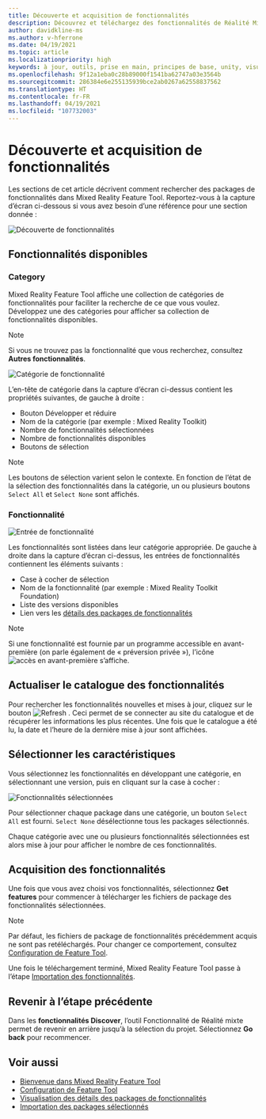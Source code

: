 ```yaml
---
title: Découverte et acquisition de fonctionnalités
description: Découvrez et téléchargez des fonctionnalités de Réalité Mixte.
author: davidkline-ms
ms.author: v-hferrone
ms.date: 04/19/2021
ms.topic: article
ms.localizationpriority: high
keywords: à jour, outils, prise en main, principes de base, unity, visual studio, toolkit, casque de réalité mixte, casque windows mixed reality, casque de réalité virtuelle, installation, Windows, HoloLens, émulateur, unreal, openxr
ms.openlocfilehash: 9f12a1eba0c28b89000f1541ba62747a03e3564b
ms.sourcegitcommit: 286384e6e255135939bce2ab0267a62558837562
ms.translationtype: HT
ms.contentlocale: fr-FR
ms.lasthandoff: 04/19/2021
ms.locfileid: "107732003"
---
```

# <a name="discovering-and-acquiring-features"></a>Découverte et acquisition de fonctionnalités

Les sections de cet article décrivent comment rechercher des packages de fonctionnalités dans Mixed Reality Feature Tool. Reportez-vous à la capture d’écran ci-dessous si vous avez besoin d’une référence pour une section donnée :

![Découverte de fonctionnalités](images/FeatureToolDiscovery.png)

## <a name="available-features"></a>Fonctionnalités disponibles

### <a name="category"></a>Category

Mixed Reality Feature Tool affiche une collection de catégories de fonctionnalités pour faciliter la recherche de ce que vous voulez. Développez une des catégories pour afficher sa collection de fonctionnalités disponibles.

> [!NOTE]
> Si vous ne trouvez pas la fonctionnalité que vous recherchez, consultez **Autres fonctionnalités**.

![Catégorie de fonctionnalité](images/FeatureCategory.png)

L’en-tête de catégorie dans la capture d’écran ci-dessus contient les propriétés suivantes, de gauche à droite :

- Bouton Développer et réduire
- Nom de la catégorie (par exemple : Mixed Reality Toolkit)
- Nombre de fonctionnalités sélectionnées
- Nombre de fonctionnalités disponibles
- Boutons de sélection

> [!NOTE]
> Les boutons de sélection varient selon le contexte. En fonction de l’état de la sélection des fonctionnalités dans la catégorie, un ou plusieurs boutons `Select All` et `Select None` sont affichés.

### <a name="feature"></a>Fonctionnalité

![Entrée de fonctionnalité](images/FeatureEntry.png)

Les fonctionnalités sont listées dans leur catégorie appropriée. De gauche à droite dans la capture d’écran ci-dessus, les entrées de fonctionnalités contiennent les éléments suivants :

- Case à cocher de sélection
- Nom de la fonctionnalité (par exemple : Mixed Reality Toolkit Foundation)
- Liste des versions disponibles
- Lien vers les [détails des packages de fonctionnalités](viewing-package-details.md)

> [!NOTE]
> Si une fonctionnalité est fournie par un programme accessible en avant-première (on parle également de « préversion privée »), l’icône ![accès en avant-première](images/EarlyAccess.png) s’affiche.

## <a name="refresh-the-feature-catalog"></a>Actualiser le catalogue des fonctionnalités

Pour rechercher les fonctionnalités nouvelles et mises à jour, cliquez sur le bouton ![Refresh](images/RefreshButton.png) . Ceci permet de se connecter au site du catalogue et de récupérer les informations les plus récentes. Une fois que le catalogue a été lu, la date et l’heure de la dernière mise à jour sont affichées.

## <a name="select-features"></a>Sélectionner les caractéristiques

Vous sélectionnez les fonctionnalités en développant une catégorie, en sélectionnant une version, puis en cliquant sur la case à cocher :

![Fonctionnalités sélectionnées](images/SelectedFeatures.png)

Pour sélectionner chaque package dans une catégorie, un bouton `Select All` est fourni. `Select None` désélectionne tous les packages sélectionnés. 

Chaque catégorie avec une ou plusieurs fonctionnalités sélectionnées est alors mise à jour pour afficher le nombre de ces fonctionnalités.

## <a name="acquiring-features"></a>Acquisition des fonctionnalités

Une fois que vous avez choisi vos fonctionnalités, sélectionnez **Get features** pour commencer à télécharger les fichiers de package des fonctionnalités sélectionnées.

> [!NOTE]
> Par défaut, les fichiers de package de fonctionnalités précédemment acquis ne sont pas retéléchargés. Pour changer ce comportement, consultez [Configuration de Feature Tool](configuring-feature-tool.md).

Une fois le téléchargement terminé, Mixed Reality Feature Tool passe à l’étape [Importation des fonctionnalités](importing-features.md).

## <a name="going-back-to-the-previous-step"></a>Revenir à l’étape précédente

Dans les **fonctionnalités Discover**, l’outil Fonctionnalité de Réalité mixte permet de revenir en arrière jusqu’à la sélection du projet. Sélectionnez **Go back** pour recommencer.

## <a name="see-also"></a>Voir aussi

- [Bienvenue dans Mixed Reality Feature Tool](welcome-to-mr-feature-tool.md)
- [Configuration de Feature Tool](configuring-feature-tool.md)
- [Visualisation des détails des packages de fonctionnalités](viewing-package-details.md)
- [Importation des packages sélectionnés](importing-features.md)
